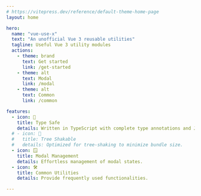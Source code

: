 ```yaml
---
# https://vitepress.dev/reference/default-theme-home-page
layout: home

hero:
  name: "vue-use-x"
  text: "An unofficial Vue 3 reusable utilities"
  tagline: Useful Vue 3 utility modules
  actions:
    - theme: brand
      text: Get started
      link: /get-started
    - theme: alt
      text: Modal
      link: /modal
    - theme: alt
      text: Common
      link: /common

features:
  - icon: 📝
    title: Type Safe
    details: Written in TypeScript with complete type annotations and JSDoc documentation.
  # - icon: 🌳
  #   title: Tree Shakable
  #   details: Optimized for tree-shaking to minimize bundle size.
  - icon: 🪟
    title: Modal Management
    details: Effortless management of modal states.
  - icon: 🛠️
    title: Common Utilities
    details: Provide frequently used functionalities.

---
```


